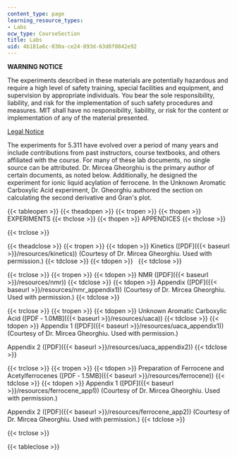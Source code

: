 ```yaml
---
content_type: page
learning_resource_types:
- Labs
ocw_type: CourseSection
title: Labs
uid: 4b181a6c-030a-ce24-893d-63d8f0842e92
---
```


**WARNING NOTICE**

The experiments described in these materials are potentially hazardous and require a high level of safety training, special facilities and equipment, and supervision by appropriate individuals. You bear the sole responsibility, liability, and risk for the implementation of such safety procedures and measures. MIT shall have no responsibility, liability, or risk for the content or implementation of any of the material presented.  
  
[Legal Notice](/terms/)

The experiments for 5.311 have evolved over a period of many years and include contributions from past instructors, course textbooks, and others affiliated with the course. For many of these lab documents, no single source can be attributed. Dr. Mircea Gheorghiu is the primary author of certain documents, as noted below. Additionally, he designed the experiment for ionic liquid acylation of ferrocene. In the Unknown Aromatic Carboxylic Acid experiment, Dr. Gheorghiu authored the section on calculating the second derivative and Gran's plot.

{{< tableopen >}}
{{< theadopen >}}
{{< tropen >}}
{{< thopen >}}
EXPERIMENTS
{{< thclose >}}
{{< thopen >}}
APPENDICES
{{< thclose >}}

{{< trclose >}}

{{< theadclose >}}
{{< tropen >}}
{{< tdopen >}}
Kinetics ([PDF]({{< baseurl >}}/resources/kinetics)) (Courtesy of Dr. Mircea Gheorghiu. Used with permission.)
{{< tdclose >}}
{{< tdopen >}}
 
{{< tdclose >}}

{{< trclose >}}
{{< tropen >}}
{{< tdopen >}}
NMR ([PDF]({{< baseurl >}}/resources/nmr))
{{< tdclose >}}
{{< tdopen >}}
Appendix ([PDF]({{< baseurl >}}/resources/nmr_appendix1)) (Courtesy of Dr. Mircea Gheorghiu. Used with permission.)
{{< tdclose >}}

{{< trclose >}}
{{< tropen >}}
{{< tdopen >}}
Unknown Aromatic Carboxylic Acid ([PDF ‑ 1.0MB]({{< baseurl >}}/resources/uaca))
{{< tdclose >}}
{{< tdopen >}}
Appendix 1 ([PDF]({{< baseurl >}}/resources/uaca_appendix1)) (Courtesy of Dr. Mircea Gheorghiu. Used with permission.)  
  
Appendix 2 ([PDF]({{< baseurl >}}/resources/uaca_appendix2))
{{< tdclose >}}

{{< trclose >}}
{{< tropen >}}
{{< tdopen >}}
Preparation of Ferrocene and Acetylferrocenes ([PDF ‑ 1.5MB]({{< baseurl >}}/resources/ferrocene))
{{< tdclose >}}
{{< tdopen >}}
Appendix 1 ([PDF]({{< baseurl >}}/resources/ferrocene_app1)) (Courtesy of Dr. Mircea Gheorghiu. Used with permission.)  
  
Appendix 2 ([PDF]({{< baseurl >}}/resources/ferrocene_app2)) (Courtesy of Dr. Mircea Gheorghiu. Used with permission.)
{{< tdclose >}}

{{< trclose >}}

{{< tableclose >}}